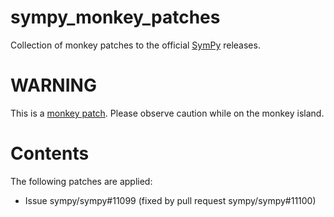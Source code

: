 # sympy_monkey_patches
Collection of monkey patches to the official [SymPy][sympy] releases.

# WARNING
This is a [monkey patch][monkey-patching].
Please observe caution while on the monkey island.

# Contents

The following patches are applied:

- Issue sympy/sympy#11099 (fixed by pull request sympy/sympy#11100)

[sympy]: https://github.com/sympy/sympy
[monkey-patching]: https://en.wikipedia.org/wiki/Monkey_patch

